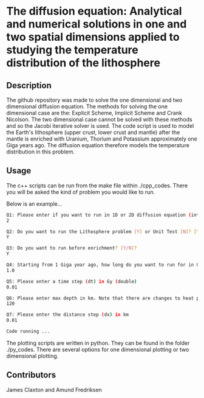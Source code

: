 # The diffusion equation: Analytical and numerical solutions in one and two spatial dimensions applied to studying the temperature distribution of the lithosphere

## Description

The github repository was made to solve the one dimensional and two dimensional diffusion equation. The methods for solving the one dimensional case are the: Explicit Scheme, Implicit Scheme and Crank Nicolson. The two dimensional case cannot be solved with these methods and so the Jacobi iterative solver is used. The code script is used to model the Earth's lithosphere (upper crust, lower crust and mantle) after the mantle is enriched with Uranium, Thorium and Potassium approximately one Giga years ago. The diffusion equation therefore models the temperature distribution in this problem. 

## Usage

The c++ scripts can be run from the make file within ./cpp_codes. There you will be asked the kind of problem you would like to run.


Below is an example...
```bash
Q1: Please enter if you want to run in 1D or 2D diffusion equation (int)
2

Q2: Do you want to run the Lithosphere problem [Y] or Unit Test [N]? [Y/N]
Y

Q3: Do you want to run before enrichment? [Y/N]?
Y

Q4: Starting from 1 Giga year ago, how long do you want to run for in Gy (double)
1.0

Q5: Please enter a time step (dt) in Gy (double)
0.01

Q6: Please enter max depth in km. Note that there are changes to heat production between 0 and 120 km
120

Q7: Please enter the distance step (dx) in km
0.01

Code running ...
```

The plotting scripts are written in python. They can be found in the folder ./py_codes. There are several options for one dimensional plotting or two dimensional plotting.
## Contributors

James Claxton and Amund Fredriksen
